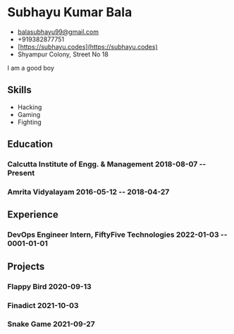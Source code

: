# Subhayu Kumar Bala

- <balasubhayu99@gmail.com>
- +919382877751
- [https://subhayu.codes](https://subhayu.codes)
- Shyampur Colony, Street No 18

I am a good boy


## Skills
  - Hacking
  - Gaming
  - Fighting


## Education

### <span>Calcutta Institute of Engg. & Management</span> <span>2018-08-07 -- Present</span>


### <span>Amrita Vidyalayam</span> <span>2016-05-12 -- 2018-04-27</span>



## Experience

### <span>DevOps Engineer Intern, FiftyFive Technologies</span> <span>2022-01-03 -- 0001-01-01</span>



## Projects

### <span>Flappy Bird</span> <span>2020-09-13</span>


### <span>Finadict</span> <span>2021-10-03</span>


### <span>Snake Game</span> <span>2021-09-27</span>


